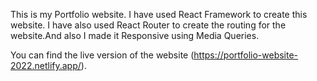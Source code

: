 This is my Portfolio website. I have used React Framework to create this website. I have also used React Router to create the routing for the website.And also I made it Responsive using Media Queries. 

You can find the live version of the website (https://portfolio-website-2022.netlify.app/).
